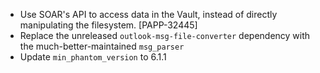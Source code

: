 * Use SOAR's API to access data in the Vault, instead of directly manipulating the filesystem. [PAPP-32445]
* Replace the unreleased `outlook-msg-file-converter` dependency with the much-better-maintained `msg_parser`
* Update `min_phantom_version` to 6.1.1